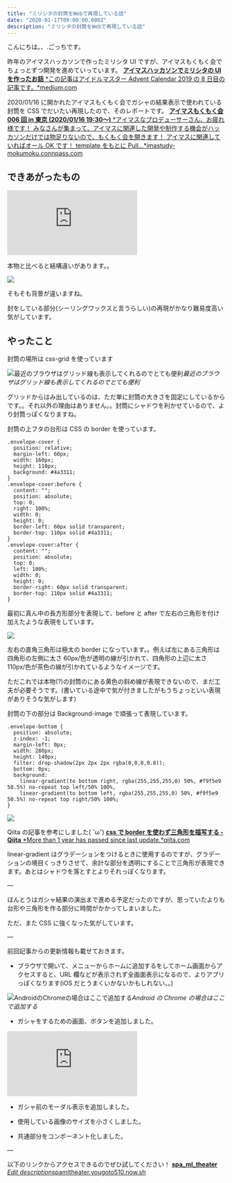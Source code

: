 ```yaml
---
title: "ミリシタの封筒をWebで再現している話"
date: "2020-01-17T09:00:00.000Z"
description: "ミリシタの封筒をWebで再現している話"
---
```


こんにちは。、.ごっちです。

昨年のアイマスハッカソンで作ったミリシタ UI ですが、アイマスもくもく会でちょっとずつ開発を進めていっています。
[**アイマスハッカソンでミリシタの UI を作ったお話**
*この記事はアイドルマスター Advent Calendar 2019 の 8 日目の記事です。*medium.com](https://medium.com/@gggooottto/%E3%82%A2%E3%82%A4%E3%83%9E%E3%82%B9%E3%83%8F%E3%83%83%E3%82%AB%E3%82%BD%E3%83%B3%E3%81%A7%E3%83%9F%E3%83%AA%E3%82%B7%E3%82%BF%E3%81%AEui%E3%82%92%E4%BD%9C%E3%81%A3%E3%81%9F%E3%81%8A%E8%A9%B1-77d68d167155)

2020/01/16 に開かれたアイマスもくもく会でガシャの結果表示で使われている封筒を CSS でだいたい再現したので、そのレポートです。
[**アイマスもくもく会 006 回 in 東京 (2020/01/16 19:30〜)**
*アイマスなプロデューサーさん、お疲れ様です！ みなさんが集まって、アイマスに関連した開発や制作する機会がハッカソンだけでは物足りないので、もくもく会を開きます！ アイマスに関連していればオール OK です！ template をもとに Pull…*imastudy-mokumoku.connpass.com](https://imastudy-mokumoku.connpass.com/event/162478/)

## できあがったもの

<iframe src="https://medium.com/media/754fdcb2d6e65a3c4e7473bcf3e5d68e" frameborder=0></iframe>

本物と比べると結構違いがあります。。

![](https://cdn-images-1.medium.com/max/5920/1*3A3Zvvm3E4IvWSVh2cBTIw.png)

そもそも背景が違いますね。

封をしている部分(シーリングワックスと言うらしい)の再現がかなり難易度高い気がしています。

## やったこと

封筒の場所は css-grid を使っています

![最近のブラウザはグリッド線も表示してくれるのでとても便利](https://cdn-images-1.medium.com/max/2000/1*cfiGcuKVevXNA6ROuIL7Bw.png)_最近のブラウザはグリッド線も表示してくれるのでとても便利_

グリッドからはみ出しているのは、ただ単に封筒の大きさを固定にしているからです。。それ以外の理由はありません。。封筒にシャドウを利かせているので、より封筒っぽくなりますね。

封筒の上フタの台形は CSS の border を使っています。

    .envelope-cover {
      position: relative;
      margin-left: 60px;
      width: 160px;
      height: 110px;
      background: #4a3311;
    }
    .envelope-cover:before {
      content: "";
      position: absolute;
      top: 0;
      right: 100%;
      width: 0;
      height: 0;
      border-left: 60px solid transparent;
      border-top: 110px solid #4a3311;
    }
    .envelope-cover:after {
      content: "";
      position: absolute;
      top: 0;
      left: 100%;
      width: 0;
      height: 0;
      border-right: 60px solid transparent;
      border-top: 110px solid #4a3311;
    }

最初に真ん中の長方形部分を表現して、before と after で左右の三角形を付け加えたような表現をしています。

![](https://cdn-images-1.medium.com/max/3836/1*u4YL7LAOF9JptI2GAoTHsA.png)

左右の直角三角形は極太の border になっています。。例えば左にある三角形は四角形の左側に太さ 60px/色が透明の線が引かれて、四角形の上辺に太さ 110px/色が茶色の線が引かれているようなイメージです。

ただこれでは本物(?)の封筒のにある黄色の斜め線が表現できないので、まだ工夫が必要そうです。(書いている途中で気が付きましたがもうちょっといい表現がありそうな気がします)

封筒の下の部分は Background-image で頑張って表現しています。

    .envelope-bottom {
      position: absolute;
      z-index: -1;
      margin-left: 0px;
      width: 280px;
      height: 140px;
      filter: drop-shadow(2px 2px 2px rgba(0,0,0,0.8));
      bottom: 0px;
      background:
        linear-gradient(to bottom right, rgba(255,255,255,0) 50%, #f9f5e9 50.5%) no-repeat top left/50% 100%,
        linear-gradient(to bottom left, rgba(255,255,255,0) 50%, #f9f5e9 50.5%) no-repeat top right/50% 100%;
    }

![](https://cdn-images-1.medium.com/max/3864/1*3iIEDeiLnltKJMWyGSRwSA.png)

Qiita の記事を参考にしました( ˘ω˘)
[**css で border を使わず三角形を描写する - Qiita**
*More than 1 year has passed since last update.*qiita.com](https://qiita.com/kiwr/items/f3901744198640d2c4a0)

linear-gradient はグラデーションをつけるときに使用するのですが、グラデーションの境目くっきりさせて、余計な部分を透明にすることで三角形が表現できます。あとはシャドウを落とすとよりそれっぽくなります。

—

ほんとうはガシャ結果の演出まで進める予定だったのですが、思っていたよりも台形や三角形を作る部分に時間がかかってしまいました。

ただ、また CSS に強くなった気がしています。

—

前回記事からの更新情報も載せておきます。

- ブラウザで開いて、メニューからホームに追加するをしてホーム画面からアクセスすると、URL 欄などが表示されず全画面表示になるので、よりアプリっぽくなります(iOS だとうまくいかないかもしれない。。)

![AndroidのChromeの場合はここで追加する](https://cdn-images-1.medium.com/max/5920/1*4EywOrBfBHX0KsPoaFB8Ww.png)_Android の Chrome の場合はここで追加する_

- ガシャをするための画面、ボタンを追加しました。

<iframe src="https://medium.com/media/9decac20d4f66522c5d1fbbc46079e8c" frameborder=0></iframe>

- ガシャ前のモーダル表示を追加しました。

- 使用している画像のサイズを小さくしました。

- 共通部分をコンポーネント化しました。

—

以下のリンクからアクセスできるのでぜひ試してください！
[**spa_ml_theater**
*Edit description*spamltheater.yougoto510.now.sh](https://spamltheater.yougoto510.now.sh/)
